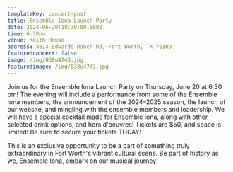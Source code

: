 ```yaml
---
templateKey: concert-post
title: Ensemble Iona Launch Party
date: 2024-06-20T18:30:00.000Z
time: 6:30pm
venue: Keith House
address: 4814 Edwards Ranch Rd, Fort Worth, TX 76109
featuredconcert: false
image: /img/038u4743.jpg
featuredimage: /img/038u4743.jpg
---
```

Join us for the Ensemble Iona Launch Party on Thursday, June 20 at 6:30 pm! The evening will include a performance from some of the Ensemble Iona members, the announcement of the 2024–2025 season, the launch of our website, and mingling with the ensemble members and leadership. We will have a special cocktail made for Ensemble Iona, along with other selected drink options, and hors d'oeuvres! Tickets are $50, and space is limited! Be sure to secure your tickets TODAY!

This is an exclusive opportunity to be a part of something truly extraordinary in Fort Worth's vibrant cultural scene. Be part of history as we, Ensemble Iona, embark on our musical journey!
